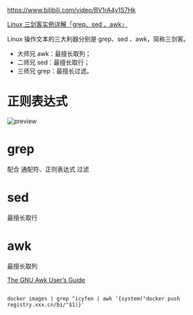 https://www.bilibili.com/video/BV1rA4y1S7Hk

[Linux 三剑客实例详解「grep、sed 、awk」](https://zhuanlan.zhihu.com/p/139482499)

Linux 操作文本的三大利器分别是 grep、sed 、awk，简称三剑客。

- 大师兄 awk：最擅长取列；
- 二师兄 sed：最擅长取行；
- 三师兄 grep：最擅长过滤。

# 正则表达式

![preview](https://muyids.oss-cn-beijing.aliyuncs.com/img/v2-6795f6c39e02e82d82828fc0fa89cec5_r.jpg)

# grep

配合 通配符、正则表达式 过滤

# sed

最擅长取行

# awk

最擅长取列

[The GNU Awk User’s Guide](http://www.gnu.org/software/gawk/manual/gawk.html)

```shell

docker images | grep ^icyfen | awk '{system("docker push registry.xxx.cn/bi/"$1)}'
```
